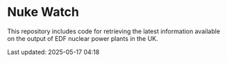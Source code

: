# Nuke Watch

This repository includes code for retrieving the latest information available on the output of EDF nuclear power plants in the UK.

Last updated: 2025-05-17 04:18